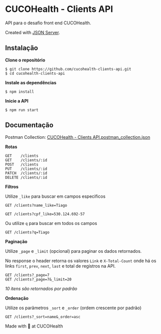 # CUCOHealth - Clients API

API para o desafio front end CUCOHealth. 

Created with [JSON Server](https://www.npmjs.com/package/json-server).

## Instalação

**Clone o repositório**

```
$ git clone https://github.com/cucohealth-clients-api.git
$ cd cucohealth-clients-api
```

**Instale as dependências**

```
$ npm install
```

**Inicie a API**

```
$ npm run start
```

## Documentação

Postman Collection: [CUCOHealth - Clients API.postman_collection.json](#)

**Rotas**

```
GET    /clients
GET    /clients/:id
POST   /clients
PUT    /clients/:id
PATCH  /clients/:id
DELETE /clients/:id
```

**Filtros**

Utilize `_like` para buscar em campos especificos

```
GET /clients?name_like=Tiago
```
```
GET /clients?cpf_like=530.124.692-57
```

Ou utilize `q` para buscar em todos os campos

```
GET /clients?q=Tiago
```

**Paginação**

Utilize `_page` e `_limit` (opcional) para paginar os dados retornados.

No response o header retorna os valores `Link` e `X-Total-Count` onde há os links `first`, `prev`, `next`, `last` e total de registros na API.

```
GET /clients?_page=7
GET /clients?_page=7&_limit=20
```

_10 itens são retornados por padrão_

**Ordenação**

Utilize os parâmetros `_sort` e `_order` (ordem crescente por padrão)

```
GET /clients?_sort=name&_order=asc
```

Made with 💙 at CUCOHealth
